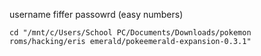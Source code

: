 username fiffer
passowrd (easy numbers)

`cd "/mnt/c/Users/School PC/Documents/Downloads/pokemon roms/hacking/eris emerald/pokeemerald-expansion-0.3.1"`